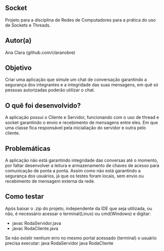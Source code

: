 ## Socket 
Projeto para a disciplina de Redes de Computadores para a prática do uso de Sockets e Threads.

## Autor(a)
Ana Clara (github.com/claranobre)

## Objetivo
Criar uma aplicação que simule um chat de conversação garantindo a segurança dos integrantes e a integridade das suas mensagens, em quê só pessoas autorizadas poderão utilizar o chat.

## O quê foi desenvolvido?
A aplicação possui o Cliente e Servidor, funcionando com o uso de thread e socket garantindo o envio e recebimento de mensagens entre eles. Em que uma classe fica responsável pela inicialiação do servidor e outra pelo cliente.

## Problemáticas
A aplicação não está garantindo integridade das conversas até o momento, por faltar desenvolver a leitura e armazenamento de chaves de acesso para comunicação de ponta a ponta. Assim como não está garantindo a segurança dos usuários, já que os testes foram locais, sem envio ou recebimento de mensagem externa da rede.

## Como testar
Após baixar o .zip do projeto, independente da IDE que seja utilizada, ou não, é necessário acessar o terminal(Linux) ou cmd(Windows) e digitar:
 * javac RodaServidor.java
 * javac RodaCliente.java

 Se não existir nenhum erro no mesmo portal acessado (terminal) o usuário precisa executar:
 java RodaServidor
 java RodaCliente